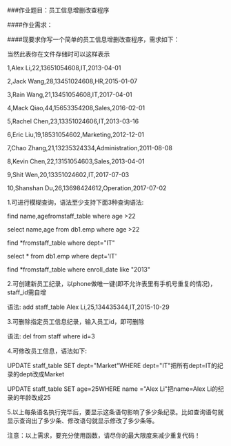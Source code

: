 ###作业题目：员工信息增删改查程序

####作业需求：

####现要求你写一个简单的员工信息增删改查程序，需求如下：


当然此表你在文件存储时可以这样表示

1,Alex Li,22,13651054608,IT,2013-04-01

2,Jack Wang,28,13451024608,HR,2015-01-07

3,Rain Wang,21,13451054608,IT,2017-04-01

4,Mack Qiao,44,15653354208,Sales,2016-02-01

5,Rachel Chen,23,13351024606,IT,2013-03-16

6,Eric Liu,19,18531054602,Marketing,2012-12-01

7,Chao Zhang,21,13235324334,Administration,2011-08-08

8,Kevin Chen,22,13151054603,Sales,2013-04-01

9,Shit Wen,20,13351024602,IT,2017-07-03

10,Shanshan Du,26,13698424612,Operation,2017-07-02

1.可进行模糊查询，语法至少支持下面3种查询语法:

find name,agefromstaff_table
where age >22

select name,age from db1.emp where age >22 

find *fromstaff_table
where dept="IT"

select * from db1.emp where dept='IT'

find *fromstaff_table
where enroll_date like "2013"

2.可创建新员工纪录，以phone做唯一键(即不允许表里有手机号重复的情况)，staff_id需自增

语法: add staff_table Alex
Li,25,134435344,IT,2015-10-29

3.可删除指定员工信息纪录，输入员工id，即可删除

语法: del from staff where  id=3

4.可修改员工信息，语法如下:

UPDATE staff_table SET dept="Market"WHERE  dept="IT"把所有dept=IT的纪录的dept改成Market

UPDATE staff_table SET age=25WHERE  name ="Alex
Li"把name=Alex Li的纪录的年龄改成25

5.以上每条语名执行完毕后，要显示这条语句影响了多少条纪录。比如查询语句就显示查询出了多少条、修改语句就显示修改了多少条等。

注意：以上需求，要充分使用函数，请尽你的最大限度来减少重复代码！